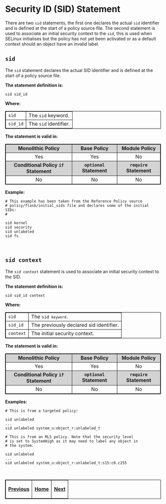 # Security ID (SID) Statement

There are two `sid` statements, the first one declares the actual `sid`
identifier and is defined at the start of a policy source file. The
second statement is used to associate an initial security context to the
`sid`, this is used when SELinux initialises but the policy has not yet
been activated or as a default context should an object have an invalid
label.

## `sid`

The `sid` statement declares the actual SID identifier and is defined at
the start of a policy source file.

**The statement definition is:**

`sid sid_id`

**Where:**

<table>
<tbody>
<tr>
<td><code>sid</code></td>
<td>The <code>sid</code> keyword.</td>
</tr>
<tr>
<td><code>sid_id</code></td>
<td>The <code>sid</code> identifier.</td>
</tr>
</tbody>
</table>

**The statement is valid in:**

<table style="text-align:center">
<tbody>
<tr style="background-color:#D3D3D3;">
<td><strong>Monolithic Policy</strong></td>
<td><strong>Base Policy</strong></td>
<td><strong>Module Policy</strong></td>
</tr>
<tr>
<td>Yes</td>
<td>Yes</td>
<td>No</td>
</tr>
<tr style="background-color:#D3D3D3;">
<td><strong>Conditional Policy <code>if</code> Statement</strong></td>
<td><strong><code>optional</code> Statement</strong></td>
<td><strong><code>require</code> Statement</strong></td>
</tr>
<tr>
<td>No</td>
<td>No</td>
<td>No</td>
</tr>
</tbody>
</table>

**Example:**

```
# This example has been taken from the Reference Policy source
# policy/flask/initial_sids file and declares some of the initial SIDs:
#

sid kernel
sid security
sid unlabeled
sid fs
```

<br>

## `sid context`

The `sid context` statement is used to associate an initial security
context to the SID.

**The statement definition is:**

`sid sid_id context`

**Where:**

<table>
<tbody>
<tr>
<td><code>sid</code></td>
<td>The <code>sid<code> keyword.</td>
</tr>
<tr>
<td><code>sid_id</code></td>
<td>The previously declared sid identifier. </td>
</tr>
<tr>
<td><code>context</code></td>
<td>The initial security context.</td>
</tr>
</tbody>
</table>

**The statement is valid in:**

<table style="text-align:center">
<tbody>
<tr style="background-color:#D3D3D3;">
<td><strong>Monolithic Policy</strong></td>
<td><strong>Base Policy</strong></td>
<td><strong>Module Policy</strong></td>
</tr>
<tr>
<td>Yes</td>
<td>Yes</td>
<td>No</td>
</tr>
<tr style="background-color:#D3D3D3;">
<td><strong>Conditional Policy <code>if</code> Statement</strong></td>
<td><strong><code>optional</code> Statement</strong></td>
<td><strong><code>require</code> Statement</strong></td>
</tr>
<tr>
<td>No</td>
<td>No</td>
<td>No</td>
</tr>
</tbody>
</table>

**Examples:**

```
# This is from a targeted policy:

sid unlabeled
...
sid unlabeled system_u:object_r:unlabeled_t
```

```
# This is from an MLS policy. Note that the security level
# is set to SystemHigh as it may need to label any object in
# the system.

sid unlabeled
...
sid unlabeled system_u:object_r:unlabeled_t:s15:c0.c255
```

<br>

<!-- Cut Here -->

<table>
<tbody>
<td><center>
<p><a href="mls_statements.md#mls-statements" title="MLS Statements"> <strong>Previous</strong></a></p>
</center></td>
<td><center>
<p><a href="README.md#the-selinux-notebook" title="The SELinux Notebook"> <strong>Home</strong></a></p>
</center></td>
<td><center>
<p><a href="file_labeling_statements.md#file-system-labeling-statements" title="File System Labeling Statements"> <strong>Next</strong></a></p>
</center></td>
</tbody>
</table>

<head>
    <style>table { border-collapse: collapse; }
    table, td, th { border: 1px solid black; }
    </style>
</head>
